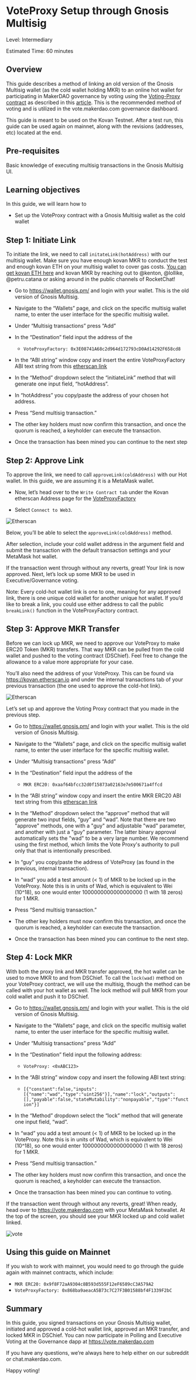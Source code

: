 # VoteProxy Setup through Gnosis Multisig

Level: Intermediary

Estimated Time: 60 minutes

## Overview
This guide describes a method of linking an old version of the Gnosis Multisig wallet (as the cold wallet holding MKR) to an online hot wallet for participating in MakerDAO governance by voting using the [Voting-Proxy contract](https://github.com/makerdao/vote-proxy) as described in this [article](https://blog.makerdao.com/the-makerdao-voting-proxy-contract/). This is the recommended method of voting and is utilized in the vote.makerdao.com governance dashboard.

This guide is meant to be used on the Kovan Testnet. After a test run, this guide can be used again on mainnet, along with the revisions (addresses, etc) located at the end.

## Pre-requisites

Basic knowledge of executing multisig transactions in the Gnosis Multisig UI.

## Learning objectives
In this guide, we will learn how to
* Set up the VoteProxy contract with a Gnosis Multisig wallet as the cold wallet

## Step 1: Initiate Link
To initiate the link, we need to call `initateLink(hotAddress)` with our multisig wallet. Make sure you have enough kovan MKR to conduct the test and enough kovan ETH on your multisig wallet to cover gas costs. [You can get kovan ETH here](https://github.com/kovan-testnet/faucet) and kovan MKR by reaching out to @kenton, @lollike, @petru.catana or asking around in the public channels of RocketChat!

* Go to https://wallet.gnosis.pm/ and login with your wallet. This is the old version of Gnosis Multisig.

* Navigate to the “Wallets” page, and click on the specific multisig wallet name, to enter the user interface for the specific multisig wallet.

* Under “Multisig transactions” press “Add”

* In the “Destination” field input the address of the
  * `VoteProxyFactory: 0x3E08741A68c2d964d172793cD0Ad14292F658cd8`


* In the “ABI string” window copy and insert the entire VoteProxyFactory ABI text string from this [etherscan link](http://api-kovan.etherscan.io/api?module=contract&action=getabi&address=0x3e08741a68c2d964d172793cd0ad14292f658cd8&format=raw)

* In the “Method” dropdown select the “initiateLink” method that will generate one input field, “hotAddress”.

* In “hotAddress” you copy/paste the address of your chosen hot address.

* Press “Send multisig transaction.”

* The other key holders must now confirm this transaction, and once the quorum is reached, a keyholder can execute the transaction.

* Once the transaction has been mined you can continue to the next step


## Step 2: Approve Link
To approve the link, we need to call `approveLink(coldAddress)` with our Hot wallet. In this guide, we are assuming it is a MetaMask wallet.

* Now, let’s head over to the `Write Contract tab` under the Kovan etherscan Address page for the [VoteProxyFactory](https://kovan.etherscan.io/address/0x3e08741a68c2d964d172793cd0ad14292f658cd8#writeContract)

* Select `Connect to Web3`.

![Etherscan](./pictures/proxyFactory.png)


Below, you’ll be able to select the `approveLink(coldAddress)` method.

After selection, include your cold wallet address in the argument field and submit the transaction with the default transaction settings and your MetaMask hot wallet.

If the transaction went through without any reverts, great! Your link is now approved. Next, let’s lock up some MKR to be used in Executive/Governance voting.

Note: Every cold-hot wallet link is one to one, meaning for any approved link, there is one unique cold wallet for another unique hot wallet. If you’d like to break a link, you could use either address to call the public `breakLink()` function in the VoteProxyFactory contract.

## Step 3: Approve MKR Transfer

Before we can lock up MKR, we need to approve our VoteProxy to make ERC20 Token (MKR) transfers. That way MKR can be pulled from the cold wallet and pushed to the voting contract (DSChief). Feel free to change the allowance to a value more appropriate for your case.

You’ll also need the address of your VoteProxy. This can be found via https://kovan.etherscan.io and under the internal transactions tab of your previous transaction (the one used to approve the cold-hot link).

![Etherscan](./pictures/proxycontract.png)

Let’s set up and approve the Voting Proxy contract that you made in the previous step.

* Go to https://wallet.gnosis.pm/ and login with your wallet. This is the old version of Gnosis Multisig.

* Navigate to the “Wallets” page, and click on the specific multisig wallet name, to enter the user interface for the specific multisig wallet.

* Under “Multisig transactions” press “Add”

* In the “Destination” field input the address of the
  * `MKR ERC20: 0xaaf64bfcc32d0f15873a02163e7e500671a4ffcd`


* In the “ABI string” window copy and insert the entire MKR ERC20 ABI text string from this [etherscan link](http://api-kovan.etherscan.io/api?module=contract&action=getabi&address=0xaaf64bfcc32d0f15873a02163e7e500671a4ffcd&format=raw)

* In the “Method” dropdown select the “approve” method that will generate two input fields, “guy” and “wad”. Note that there are two "approve" methods, one with a "guy" and adjustable "wad" parameter, and another with just a "guy" parameter. The latter binary approval automatically sets the "wad" to be a very large number. We recommend using the first method, which limits the Vote Proxy's authority to pull only that that is intentionally prescribed.

* In “guy” you copy/paste the address of VoteProxy (as found in the previous, internal transaction).

* In “wad” you add a test amount (< 1) of MKR to be locked up in the VoteProxy. Note this is in units of Wad, which is equivalent to Wei (10^18), so one would enter 1000000000000000000 (1 with 18 zeros) for 1 MKR.

* Press “Send multisig transaction.”

* The other key holders must now confirm this transaction, and once the quorum is reached, a keyholder can execute the transaction.

* Once the transaction has been mined you can continue to the next step.

## Step 4: Lock MKR
With both the proxy link and MKR transfer approved, the hot wallet can be used to move MKR to and from DSChief. To call the `lock(wad)` method on your VoteProxy contract, we will use the multisig, though the method can be called with your hot wallet as well. The lock method will pull MKR from your cold wallet and push it to DSChief.

* Go to https://wallet.gnosis.pm/ and login with your wallet. This is the old version of Gnosis Multisig.

* Navigate to the “Wallets” page, and click on the specific multisig wallet name, to enter the user interface for the specific multisig wallet.

* Under “Multisig transactions” press “Add”

* In the “Destination” field input the following address:
  * `VoteProxy: <0xABC123>`

* In the “ABI string” window copy and insert the following ABI text string:
  * `[{"constant":false,"inputs":[{"name":"wad","type":"uint256"}],"name":"lock","outputs":[],"payable":false,"stateMutability":"nonpayable","type":"function"}]`


* In the “Method” dropdown select the “lock” method that will generate one input field, “wad”.

* In “wad” you add a test amount (< 1) of MKR to be locked up in the VoteProxy. Note this is in units of Wad, which is equivalent to Wei (10^18), so one would enter 1000000000000000000 (1 with 18 zeros) for 1 MKR.

* Press “Send multisig transaction.”

* The other key holders must now confirm this transaction, and once the quorum is reached, a keyholder can execute the transaction.

* Once the transaction has been mined you can continue to voting.

If the transaction went through without any reverts, great!
When ready, head over to https://vote.makerdao.com with your MetaMask hotwallet. At the top of the screen, you should see your MKR locked up and cold wallet linked.

![vote](./pictures/voteFront.png)


## Using this guide on Mainnet
If you wish to work with mainnet, you would need to go through the guide again with mainnet contracts, which include:
 * `MKR ERC20: 0x9f8F72aA9304c8B593d555F12eF6589cC3A579A2`
 * `VoteProxyFactory: 0x868ba9aeacA5B73c7C27F3B01588bf4F1339F2bC`

## Summary
In this guide, you signed transactions on your Gnosis Multisig wallet, initiated and approved a cold-hot wallet link, approved an MKR transfer, and locked MKR in DSChief. You can now participate in Polling and Executive Voting at the Governance dapp at https://vote.makerdao.com

If you have any questions, we’re always here to help either on our subreddit or chat.makerdao.com.

Happy voting!
